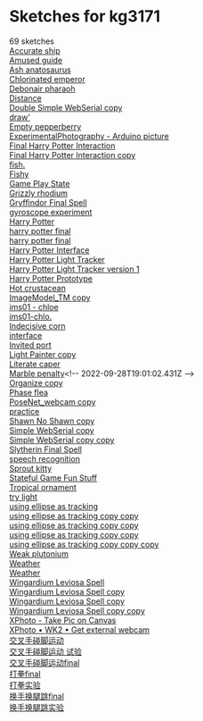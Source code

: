 # Sketches for kg3171
69 sketches  
[Accurate ship](https://editor.p5js.org/kg3171/sketches/hNM8CJTEu)<!-- 2022-10-10T02:37:14.723Z -->  
[Amused guide](https://editor.p5js.org/kg3171/sketches/FOleelp0Y)<!-- 2022-10-17T02:07:52.268Z -->  
[Ash anatosaurus](https://editor.p5js.org/kg3171/sketches/8HbiUo_v9)<!-- 2022-10-17T02:07:40.129Z -->  
[Chlorinated emperor](https://editor.p5js.org/kg3171/sketches/Y6ZxCQUuv)<!-- 2023-03-04T18:43:59.074Z -->  
[Debonair pharaoh](https://editor.p5js.org/kg3171/sketches/IPow0DG_G)<!-- 2022-10-18T15:48:55.974Z -->  
[Distance](https://editor.p5js.org/kg3171/sketches/l8kKmZlZA)<!-- 2023-03-05T23:56:36.326Z -->  
[Double Simple WebSerial copy](https://editor.p5js.org/kg3171/sketches/IC_Fje7RA)<!-- 2022-10-16T19:18:32.650Z -->  
[draw'](https://editor.p5js.org/kg3171/sketches/juXxnGIlZ)<!-- 2022-11-20T04:29:24.235Z -->  
[Empty pepperberry](https://editor.p5js.org/kg3171/sketches/T830HKd30)<!-- 2022-09-28T18:30:00.065Z -->  
[ExperimentalPhotography - Arduino picture](https://editor.p5js.org/kg3171/sketches/Tb2zQE8V6)<!-- 2024-02-21T18:09:04.746Z -->  
[Final Harry Potter Interaction](https://editor.p5js.org/kg3171/sketches/jJZsJNJw7)<!-- 2023-04-23T16:25:57.492Z -->  
[Final Harry Potter Interaction copy](https://editor.p5js.org/kg3171/sketches/2WxMIGzSS)<!-- 2023-04-23T17:06:34.570Z -->  
[fish.](https://editor.p5js.org/kg3171/sketches/aiaSaEjLm)<!-- 2022-10-23T03:41:19.709Z -->  
[Fishy](https://editor.p5js.org/kg3171/sketches/Vv90bcThI)<!-- 2022-10-23T03:28:15.598Z -->  
[Game Play State](https://editor.p5js.org/kg3171/sketches/8UXfiRAK3)<!-- 2022-10-05T19:12:59.041Z -->  
[Grizzly rhodium](https://editor.p5js.org/kg3171/sketches/E_8GVIhkn)<!-- 2023-03-05T21:41:10.579Z -->  
[Gryffindor Final Spell](https://editor.p5js.org/kg3171/sketches/TgO_qFaF6)<!-- 2023-05-03T13:41:34.346Z -->  
[gyroscope experiment](https://editor.p5js.org/kg3171/sketches/YAElZ-JgS)<!-- 2024-02-28T10:04:06.040Z -->  
[Harry Potter](https://editor.p5js.org/kg3171/sketches/F4VssLXBm)<!-- 2023-03-06T20:20:03.533Z -->  
[harry potter final](https://editor.p5js.org/kg3171/sketches/pv0Sz3_Cj)<!-- 2023-04-23T16:49:55.462Z -->  
[harry potter final](https://editor.p5js.org/kg3171/sketches/7gWwpsLbZ)<!-- 2023-04-21T14:45:53.255Z -->  
[Harry Potter Interface](https://editor.p5js.org/kg3171/sketches/n7G1W5kjI)<!-- 2023-04-18T21:13:27.972Z -->  
[Harry Potter Light Tracker](https://editor.p5js.org/kg3171/sketches/vbu8onzFQ)<!-- 2023-04-21T14:24:07.934Z -->  
[Harry Potter Light Tracker version 1](https://editor.p5js.org/kg3171/sketches/v7IIN8FGk)<!-- 2023-04-21T14:24:42.015Z -->  
[Harry Potter Prototype](https://editor.p5js.org/kg3171/sketches/j0W7_dBYf)<!-- 2023-03-12T14:42:08.900Z -->  
[Hot crustacean](https://editor.p5js.org/kg3171/sketches/nNaa7cCKt)<!-- 2022-10-10T04:13:41.093Z -->  
[ImageModel\_TM copy](https://editor.p5js.org/kg3171/sketches/L5vGSP5lh)<!-- 2022-11-14T19:27:15.845Z -->  
[ims01 - chloe](https://editor.p5js.org/kg3171/sketches/12H2WCPXU)<!-- 2024-03-12T15:41:19.350Z -->  
[ims01-chlo.](https://editor.p5js.org/kg3171/sketches/9E7SkIi1J)<!-- 2024-03-25T03:52:38.305Z -->  
[Indecisive corn](https://editor.p5js.org/kg3171/sketches/a-5JL8KGM)<!-- 2022-10-10T04:48:17.356Z -->  
[interface](https://editor.p5js.org/kg3171/sketches/FAK45cDb0)<!-- 2023-04-24T13:29:49.895Z -->  
[Invited port](https://editor.p5js.org/kg3171/sketches/u8XUoasMd)<!-- 2022-10-10T04:22:11.165Z -->  
[Light Painter copy](https://editor.p5js.org/kg3171/sketches/VshUiDOO8)<!-- 2023-04-23T17:03:10.879Z -->  
[Literate caper](https://editor.p5js.org/kg3171/sketches/DH4dbUGoZ)<!-- 2022-10-03T19:22:28.678Z -->  
[Marble penalty](https://editor.p5js.org/kg3171/sketches/AXKOG0zv_)<!-- 2022-09-28T19:01:02.431Z -->  
[Organize copy](https://editor.p5js.org/kg3171/sketches/pMaC-bwop)<!-- 2022-12-07T20:05:55.471Z -->  
[Phase flea](https://editor.p5js.org/kg3171/sketches/ITnDZZxcV)<!-- 2022-10-17T19:25:03.439Z -->  
[PoseNet\_webcam copy](https://editor.p5js.org/kg3171/sketches/75VjbKW3D)<!-- 2022-11-14T19:56:33.066Z -->  
[practice](https://editor.p5js.org/kg3171/sketches/y4aswgE8R)<!-- 2023-04-21T14:31:50.987Z -->  
[Shawn No Shawn copy](https://editor.p5js.org/kg3171/sketches/Iu-sD3ERn)<!-- 2022-11-14T19:55:35.146Z -->  
[Simple WebSerial copy](https://editor.p5js.org/kg3171/sketches/76r4pncg7)<!-- 2022-10-12T18:05:27.700Z -->  
[Simple WebSerial copy copy](https://editor.p5js.org/kg3171/sketches/XxJIYABwI)<!-- 2022-10-12T19:32:52.355Z -->  
[Slytherin Final Spell](https://editor.p5js.org/kg3171/sketches/JpDs89NoE)<!-- 2023-05-03T20:41:21.699Z -->  
[speech recognition](https://editor.p5js.org/kg3171/sketches/XERypUoiZ)<!-- 2023-03-04T18:43:07.556Z -->  
[Sprout kitty](https://editor.p5js.org/kg3171/sketches/ol30x4kUP)<!-- 2022-11-06T04:07:50.935Z -->  
[Stateful Game Fun Stuff](https://editor.p5js.org/kg3171/sketches/RjIdsLK2F)<!-- 2022-10-10T01:24:01.336Z -->  
[Tropical ornament](https://editor.p5js.org/kg3171/sketches/HHKL7wpkL)<!-- 2022-10-17T19:05:29.958Z -->  
[try light](https://editor.p5js.org/kg3171/sketches/KUOMB1vCd)<!-- 2023-04-22T15:02:52.208Z -->  
[using ellipse as tracking](https://editor.p5js.org/kg3171/sketches/6nnzLglw1)<!-- 2023-04-23T17:48:21.612Z -->  
[using ellipse as tracking copy copy](https://editor.p5js.org/kg3171/sketches/xMCm6Ulxx)<!-- 2023-04-24T02:29:11.436Z -->  
[using ellipse as tracking copy copy](https://editor.p5js.org/kg3171/sketches/_NgdQKPKh)<!-- 2023-04-24T01:31:12.162Z -->  
[using ellipse as tracking copy copy](https://editor.p5js.org/kg3171/sketches/Dm3rJa_zC)<!-- 2023-04-24T02:51:38.421Z -->  
[using ellipse as tracking copy copy copy](https://editor.p5js.org/kg3171/sketches/GUbtAzTl9)<!-- 2023-04-24T03:24:00.150Z -->  
[Weak plutonium](https://editor.p5js.org/kg3171/sketches/64hRHB-cO)<!-- 2022-10-10T04:56:01.298Z -->  
[Weather](https://editor.p5js.org/kg3171/sketches/ZkPuYjBwv)<!-- 2022-11-13T18:36:46.534Z -->  
[Weather](https://editor.p5js.org/kg3171/sketches/DDR2e18mW)<!-- 2022-11-13T18:26:32.013Z -->  
[Wingardium Leviosa Spell](https://editor.p5js.org/kg3171/sketches/ugwskQkXT)<!-- 2023-05-03T01:38:06.526Z -->  
[Wingardium Leviosa Spell copy](https://editor.p5js.org/kg3171/sketches/r9DSJtEOT)<!-- 2023-05-03T01:27:42.680Z -->  
[Wingardium Leviosa Spell copy](https://editor.p5js.org/kg3171/sketches/mbvXY6NgJ)<!-- 2023-04-24T03:44:32.477Z -->  
[Wingardium Leviosa Spell copy copy](https://editor.p5js.org/kg3171/sketches/aN8TT2Q-M)<!-- 2023-04-24T04:27:30.202Z -->  
[XPhoto - Take Pic on Canvas](https://editor.p5js.org/kg3171/sketches/QUXA7qWVG)<!-- 2024-02-01T15:53:26.252Z -->  
[XPhoto • WK2 • Get external webcam](https://editor.p5js.org/kg3171/sketches/-RoyqQUuN)<!-- 2024-02-01T16:25:34.738Z -->  
[交叉手碰脚运动](https://editor.p5js.org/kg3171/sketches/5GiOk7H22)<!-- 2022-12-10T05:16:11.343Z -->  
[交叉手碰脚运动 试验](https://editor.p5js.org/kg3171/sketches/8Dk1OUezw)<!-- 2022-12-07T19:40:21.995Z -->  
[交叉手碰脚运动final](https://editor.p5js.org/kg3171/sketches/N_YQEU7TG)<!-- 2022-12-10T15:10:14.160Z -->  
[打拳final](https://editor.p5js.org/kg3171/sketches/V_nz-Jj0K)<!-- 2022-12-10T05:38:46.039Z -->  
[打拳实验](https://editor.p5js.org/kg3171/sketches/r5vdwoCeL)<!-- 2022-12-10T05:46:03.361Z -->  
[换手换腿跳final](https://editor.p5js.org/kg3171/sketches/YN1sQlbWH)<!-- 2022-12-10T16:20:06.077Z -->  
[换手换腿跳实验](https://editor.p5js.org/kg3171/sketches/JV2MQUkOO)<!-- 2022-12-10T06:07:46.881Z -->  